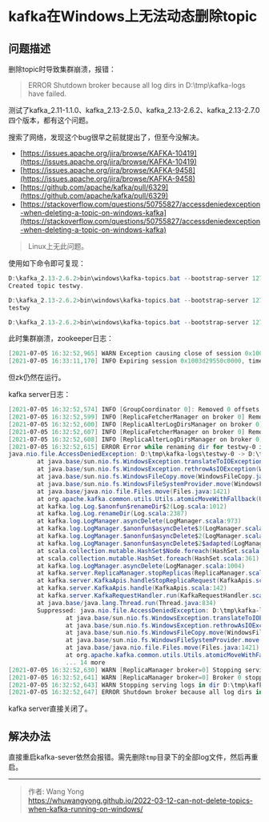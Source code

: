 # kafka在Windows上无法动态删除topic

## 问题描述

删除topic时导致集群崩溃，报错：

> ERROR Shutdown broker because all log dirs in D:\tmp\kafka-logs have failed.

测试了kafka_2.11-1.1.0、kafka_2.13-2.5.0、kafka_2.13-2.6.2、kafka_2.13-2.7.0四个版本，都有这个问题。

搜索了网络，发现这个bug很早之前就提出了，但至今没解决。

* [https://issues.apache.org/jira/browse/KAFKA-10419](https://issues.apache.org/jira/browse/KAFKA-10419)
* [https://issues.apache.org/jira/browse/KAFKA-9458](https://issues.apache.org/jira/browse/KAFKA-9458)
* [https://github.com/apache/kafka/pull/6329](https://github.com/apache/kafka/pull/6329)
* [https://stackoverflow.com/questions/50755827/accessdeniedexception-when-deleting-a-topic-on-windows-kafka](https://stackoverflow.com/questions/50755827/accessdeniedexception-when-deleting-a-topic-on-windows-kafka)

> Linux上无此问题。

使用如下命令即可复现：

```powershell
D:\kafka_2.13-2.6.2>bin\windows\kafka-topics.bat --bootstrap-server 127.0.0.1:9092 --create --topic testwy
Created topic testwy.

D:\kafka_2.13-2.6.2>bin\windows\kafka-topics.bat --bootstrap-server 127.0.0.1:9092 --list
testwy

D:\kafka_2.13-2.6.2>bin\windows\kafka-topics.bat --bootstrap-server 127.0.0.1:9092 --delete --topic testwy
```

此时集群崩溃，zookeeper日志：

```powershell
[2021-07-05 16:32:52,965] WARN Exception causing close of session 0x1003d29550c0000: 远程主机强迫关闭了一个现有的连接。 (org.apache.zookeeper.server.NIOServerCnxn)
[2021-07-05 16:33:11,170] INFO Expiring session 0x1003d29550c0000, timeout of 18000ms exceeded (org.apache.zookeeper.server.ZooKeeperServer)
```

但zk仍然在运行。

kafka server日志：

```powershell
[2021-07-05 16:32:52,574] INFO [GroupCoordinator 0]: Removed 0 offsets associated with deleted partitions: testwy-0. (kafka.coordinator.group.GroupCoordinator)
[2021-07-05 16:32:52,599] INFO [ReplicaFetcherManager on broker 0] Removed fetcher for partitions Set(testwy-0) (kafka.server.ReplicaFetcherManager)
[2021-07-05 16:32:52,600] INFO [ReplicaAlterLogDirsManager on broker 0] Removedfetcher for partitions Set(testwy-0) (kafka.server.ReplicaAlterLogDirsManager)
[2021-07-05 16:32:52,607] INFO [ReplicaFetcherManager on broker 0] Removed fetcher for partitions Set(testwy-0) (kafka.server.ReplicaFetcherManager)
[2021-07-05 16:32:52,608] INFO [ReplicaAlterLogDirsManager on broker 0] Removedfetcher for partitions Set(testwy-0) (kafka.server.ReplicaAlterLogDirsManager)
[2021-07-05 16:32:52,615] ERROR Error while renaming dir for testwy-0 in log dir D:\tmp\kafka-logs (kafka.server.LogDirFailureChannel)
java.nio.file.AccessDeniedException: D:\tmp\kafka-logs\testwy-0 -> D:\tmp\kafka-logs\testwy-0.a61ed5f8a99e4df58e8bf86c6c5e537c-delete
        at java.base/sun.nio.fs.WindowsException.translateToIOException(WindowsException.java:89)
        at java.base/sun.nio.fs.WindowsException.rethrowAsIOException(WindowsException.java:103)
        at java.base/sun.nio.fs.WindowsFileCopy.move(WindowsFileCopy.java:395)
        at java.base/sun.nio.fs.WindowsFileSystemProvider.move(WindowsFileSystemProvider.java:288)
        at java.base/java.nio.file.Files.move(Files.java:1421)
        at org.apache.kafka.common.utils.Utils.atomicMoveWithFallback(Utils.java:917)
        at kafka.log.Log.$anonfun$renameDir$2(Log.scala:1012)
        at kafka.log.Log.renameDir(Log.scala:2387)
        at kafka.log.LogManager.asyncDelete(LogManager.scala:973)
        at kafka.log.LogManager.$anonfun$asyncDelete$3(LogManager.scala:1008)
        at kafka.log.LogManager.$anonfun$asyncDelete$2(LogManager.scala:1006)
        at kafka.log.LogManager.$anonfun$asyncDelete$2$adapted(LogManager.scala:1004)
        at scala.collection.mutable.HashSet$Node.foreach(HashSet.scala:435)
        at scala.collection.mutable.HashSet.foreach(HashSet.scala:361)
        at kafka.log.LogManager.asyncDelete(LogManager.scala:1004)
        at kafka.server.ReplicaManager.stopReplicas(ReplicaManager.scala:481)
        at kafka.server.KafkaApis.handleStopReplicaRequest(KafkaApis.scala:271)
        at kafka.server.KafkaApis.handle(KafkaApis.scala:142)
        at kafka.server.KafkaRequestHandler.run(KafkaRequestHandler.scala:74)
        at java.base/java.lang.Thread.run(Thread.java:834)
        Suppressed: java.nio.file.AccessDeniedException: D:\tmp\kafka-logs\testwy-0 -> D:\tmp\kafka-logs\testwy-0.a61ed5f8a99e4df58e8bf86c6c5e537c-delete
                at java.base/sun.nio.fs.WindowsException.translateToIOException(WindowsException.java:89)
                at java.base/sun.nio.fs.WindowsException.rethrowAsIOException(WindowsException.java:103)
                at java.base/sun.nio.fs.WindowsFileCopy.move(WindowsFileCopy.java:309)
                at java.base/sun.nio.fs.WindowsFileSystemProvider.move(WindowsFileSystemProvider.java:288)
                at java.base/java.nio.file.Files.move(Files.java:1421)
                at org.apache.kafka.common.utils.Utils.atomicMoveWithFallback(Utils.java:914)
                ... 14 more
[2021-07-05 16:32:52,630] WARN [ReplicaManager broker=0] Stopping serving replicas in dir D:\tmp\kafka-logs (kafka.server.ReplicaManager)
[2021-07-05 16:32:52,641] WARN [ReplicaManager broker=0] Broker 0 stopped fetcher for partitions  and stopped moving logs for partitions  because they are in the failed log directory D:\tmp\kafka-logs. (kafka.server.ReplicaManager)
[2021-07-05 16:32:52,643] WARN Stopping serving logs in dir D:\tmp\kafka-logs (kafka.log.LogManager)
[2021-07-05 16:32:52,647] ERROR Shutdown broker because all log dirs in D:\tmp\kafka-logs have failed (kafka.log.LogManager)
```

kafka server直接关闭了。

## 解决办法

直接重启kafka-sever依然会报错。需先删除`tmp`目录下的全部log文件，然后再重启。

---

> 作者: Wang Yong  
> https://whuwangyong.github.io/2022-03-12-can-not-delete-topics-when-kafka-running-on-windows/
